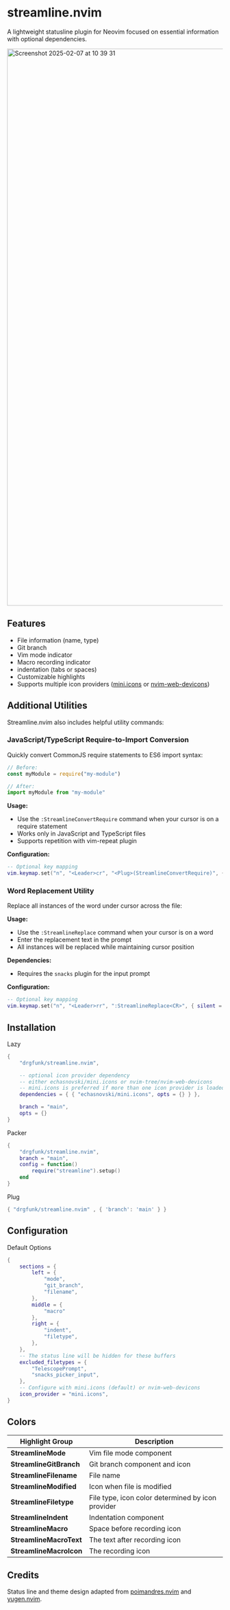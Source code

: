 # streamline.nvim
A lightweight statusline plugin for Neovim focused on essential information with optional dependencies.

<img width="1297" alt="Screenshot 2025-02-07 at 10 39 31" src="https://github.com/user-attachments/assets/631d0d6d-ea0b-420f-97c2-9ac9710f1ff3" />

## Features

- File information (name, type)
- Git branch
- Vim mode indicator
- Macro recording indicator
- indentation (tabs or spaces)
- Customizable highlights
- Supports multiple icon providers ([mini.icons](https://github.com/echasnovski/mini.icons) or [nvim-web-devicons](https://github.com/nvim-tree/nvim-web-devicons))

## Additional Utilities

Streamline.nvim also includes helpful utility commands:

### JavaScript/TypeScript Require-to-Import Conversion

Quickly convert CommonJS require statements to ES6 import syntax:

```javascript
// Before:
const myModule = require("my-module")

// After:
import myModule from "my-module"
```

**Usage:**
- Use the `:StreamlineConvertRequire` command when your cursor is on a require statement
- Works only in JavaScript and TypeScript files
- Supports repetition with vim-repeat plugin

**Configuration:**
```lua
-- Optional key mapping 
vim.keymap.set("n", "<Leader>cr", "<Plug>(StreamlineConvertRequire)", { silent = true })
```

### Word Replacement Utility

Replace all instances of the word under cursor across the file:

**Usage:**
- Use the `:StreamlineReplace` command when your cursor is on a word
- Enter the replacement text in the prompt
- All instances will be replaced while maintaining cursor position

**Dependencies:**
- Requires the `snacks` plugin for the input prompt

**Configuration:**
```lua
-- Optional key mapping
vim.keymap.set("n", "<Leader>rr", ":StreamlineReplace<CR>", { silent = true })
```

## Installation 

Lazy
```lua
{
    "drgfunk/streamline.nvim", 

    -- optional icon provider dependency
    -- either echasnovski/mini.icons or nvim-tree/nvim-web-devicons
    -- mini.icons is preferred if more than one icon provider is loaded
    dependencies = { { "echasnovski/mini.icons", opts = {} } },

    branch = "main",
    opts = {}
}
```

Packer
```lua
{
    "drgfunk/streamline.nvim", 
    branch = "main",
    config = function()
        require("streamline").setup() 
    end
}
```

Plug
```lua
{ "drgfunk/streamline.nvim" , { 'branch': 'main' } }
```

## Configuration

Default Options
```lua
{
    sections = {
        left = {
            "mode",
            "git_branch",
            "filename",
        },
        middle = {
            "macro"
        },
        right = {
            "indent",
            "filetype",
        },
    },
    -- The status line will be hidden for these buffers
    excluded_filetypes = {
        "TelescopePrompt",
        "snacks_picker_input",
    },
    -- Configure with mini.icons (default) or nvim-web-devicons
    icon_provider = "mini.icons",
}
```

## Colors
| Highlight Group | Description |
| --- | --- |
| **StreamlineMode** | Vim file mode component |
| **StreamlineGitBranch** | Git branch component and icon |
| **StreamlineFilename** | File name |
| **StreamlineModified** | Icon when file is modified |
| **StreamlineFiletype** | File type, icon color determined by icon provider |
| **StreamlineIndent** | Indentation component |
| **StreamlineMacro** | Space before recording icon |
| **StreamlineMacroText** | The text after recording icon |
| **StreamlineMacroIcon** | The recording icon |


## Credits

Status line and theme design adapted from [poimandres.nvim](https://github.com/olivercederborg/poimandres.nvim) and [yugen.nvim](https://github.com/bettervim/yugen.nvim).
